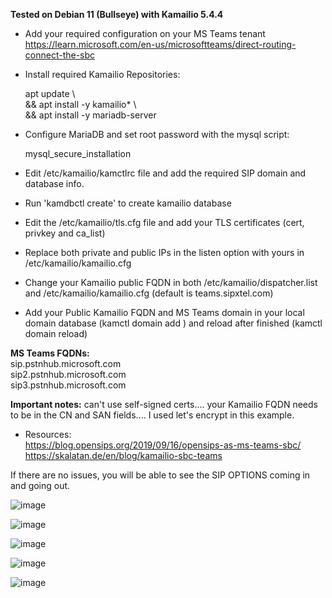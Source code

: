 **Tested on Debian 11 (Bullseye) with Kamailio 5.4.4**

- Add your required configuration on your MS Teams tenant
https://learn.microsoft.com/en-us/microsoftteams/direct-routing-connect-the-sbc

- Install required Kamailio Repositories:

  apt update \\<br>
  && apt install -y kamailio* \\<br>
  && apt install -y mariadb-server
  
- Configure MariaDB and set root password with the mysql script:<br>
  
  mysql_secure_installation
  
 - Edit /etc/kamailio/kamctlrc file and add the required SIP domain and database info.
 - Run 'kamdbctl create' to create kamailio database
 
 - Edit the /etc/kamailio/tls.cfg file and add your TLS certificates (cert, privkey and ca_list)
 
 - Replace both private and public IPs in the listen option with yours in /etc/kamailio/kamailio.cfg
 - Change your Kamailio public FQDN in both /etc/kamailio/dispatcher.list and /etc/kamailio/kamailio.cfg (default is teams.sipxtel.com)
 - Add your Public Kamailio FQDN and MS Teams domain in your local domain database (kamctl domain add <domain>) and reload after finished (kamctl domain reload)
 
  **MS Teams FQDNs:** <br>
  sip.pstnhub.microsoft.com<br>
  sip2.pstnhub.microsoft.com<br>
  sip3.pstnhub.microsoft.com
  
  **Important notes:** can't use self-signed certs.... your Kamailio FQDN needs to be in the CN and SAN fields.... I used let's encrypt in this example.
  
  - Resources:<br>
  https://blog.opensips.org/2019/09/16/opensips-as-ms-teams-sbc/ <br>
  https://skalatan.de/en/blog/kamailio-sbc-teams
  
If there are no issues, you will be able to see the SIP OPTIONS coming in and going out.
  
![image](https://user-images.githubusercontent.com/114504748/192582223-0e628e8d-d20e-4488-bbdf-9d673b10f476.png)

![image](https://user-images.githubusercontent.com/114504748/192582410-44acdcfb-27cb-4178-9ddb-23b0ce5742a2.png)

![image](https://user-images.githubusercontent.com/114504748/192593207-1bef0e01-d276-468d-94ae-db8b3bfcb009.png)

 ![image](https://user-images.githubusercontent.com/114504748/192613467-fcacd1f3-501c-4846-917e-10733e2db1b3.png)

![image](https://user-images.githubusercontent.com/114504748/192584173-5e78f003-1d83-4169-9d11-f416ac20fcfb.png)


